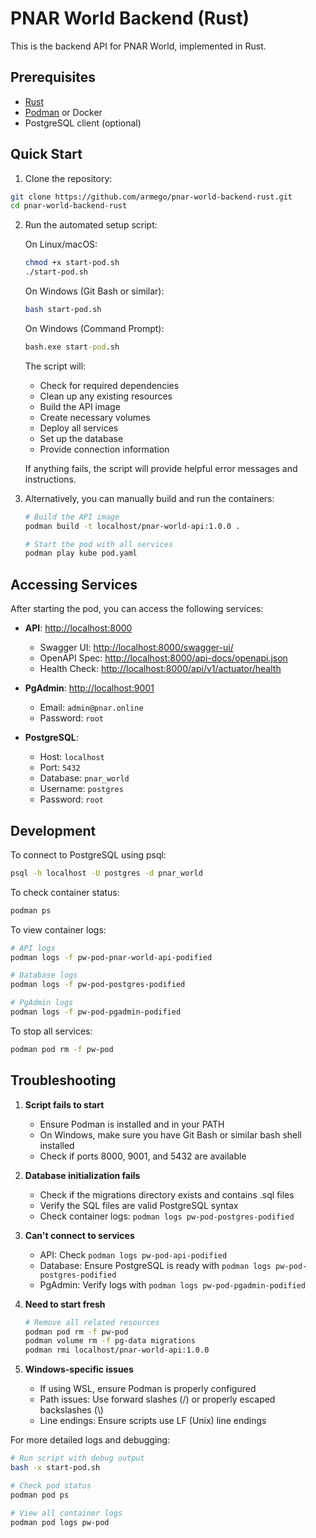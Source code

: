 # PNAR World Backend (Rust)

This is the backend API for PNAR World, implemented in Rust.

## Prerequisites

- [Rust](https://www.rust-lang.org/tools/install)
- [Podman](https://podman.io/getting-started/installation) or Docker
- PostgreSQL client (optional)

## Quick Start

1. Clone the repository:
```bash
git clone https://github.com/armego/pnar-world-backend-rust.git
cd pnar-world-backend-rust
```

2. Run the automated setup script:

   On Linux/macOS:
   ```bash
   chmod +x start-pod.sh
   ./start-pod.sh
   ```

   On Windows (Git Bash or similar):
   ```bash
   bash start-pod.sh
   ```

   On Windows (Command Prompt):
   ```cmd
   bash.exe start-pod.sh
   ```

   The script will:
   - Check for required dependencies
   - Clean up any existing resources
   - Build the API image
   - Create necessary volumes
   - Deploy all services
   - Set up the database
   - Provide connection information

   If anything fails, the script will provide helpful error messages and instructions.

3. Alternatively, you can manually build and run the containers:
   ```bash
   # Build the API image
   podman build -t localhost/pnar-world-api:1.0.0 .

   # Start the pod with all services
   podman play kube pod.yaml
   ```

## Accessing Services

After starting the pod, you can access the following services:

- **API**: [http://localhost:8000](http://localhost:8000)
  - Swagger UI: [http://localhost:8000/swagger-ui/](http://localhost:8000/swagger-ui/)
  - OpenAPI Spec: [http://localhost:8000/api-docs/openapi.json](http://localhost:8000/api-docs/openapi.json)
  - Health Check: [http://localhost:8000/api/v1/actuator/health](http://localhost:8000/api/v1/actuator/health)

- **PgAdmin**: [http://localhost:9001](http://localhost:9001)
  - Email: `admin@pnar.online`
  - Password: `root`

- **PostgreSQL**:
  - Host: `localhost`
  - Port: `5432`
  - Database: `pnar_world`
  - Username: `postgres`
  - Password: `root`

## Development

To connect to PostgreSQL using psql:
```bash
psql -h localhost -U postgres -d pnar_world
```

To check container status:
```bash
podman ps
```

To view container logs:
```bash
# API logs
podman logs -f pw-pod-pnar-world-api-podified

# Database logs
podman logs -f pw-pod-postgres-podified

# PgAdmin logs
podman logs -f pw-pod-pgadmin-podified
```

To stop all services:
```bash
podman pod rm -f pw-pod
```

## Troubleshooting

1. **Script fails to start**
   - Ensure Podman is installed and in your PATH
   - On Windows, make sure you have Git Bash or similar bash shell installed
   - Check if ports 8000, 9001, and 5432 are available

2. **Database initialization fails**
   - Check if the migrations directory exists and contains .sql files
   - Verify the SQL files are valid PostgreSQL syntax
   - Check container logs: `podman logs pw-pod-postgres-podified`

3. **Can't connect to services**
   - API: Check `podman logs pw-pod-api-podified`
   - Database: Ensure PostgreSQL is ready with `podman logs pw-pod-postgres-podified`
   - PgAdmin: Verify logs with `podman logs pw-pod-pgadmin-podified`

4. **Need to start fresh**
   ```bash
   # Remove all related resources
   podman pod rm -f pw-pod
   podman volume rm -f pg-data migrations
   podman rmi localhost/pnar-world-api:1.0.0
   ```

5. **Windows-specific issues**
   - If using WSL, ensure Podman is properly configured
   - Path issues: Use forward slashes (/) or properly escaped backslashes (\\)
   - Line endings: Ensure scripts use LF (Unix) line endings

For more detailed logs and debugging:
```bash
# Run script with debug output
bash -x start-pod.sh

# Check pod status
podman pod ps

# View all container logs
podman pod logs pw-pod
```
